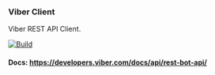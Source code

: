 ### Viber Client

Viber REST API Client.

[![Build](https://github.com/jbence1994/viber-client/actions/workflows/build.yml/badge.svg)](https://github.com/jbence1994/viber-client/actions/workflows/build.yml)

#### Docs: https://developers.viber.com/docs/api/rest-bot-api/
